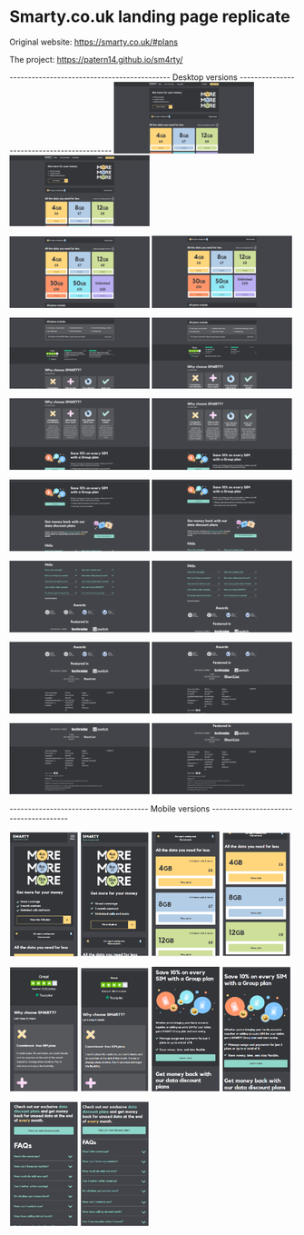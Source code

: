 # Smarty.co.uk landing page replicate

Original website: https://smarty.co.uk/#plans

The project: https://patern14.github.io/sm4rty/

-------------------------------------------- Desktop versions -------------------------------------------
<img src="https://github.com/Patern14/sm4rty/blob/master/Screenshots/Original_desktop/Capture%20d%E2%80%99%C3%A9cran%202021-05-13%20171732.png" width="49%" /> <img src="https://github.com/Patern14/sm4rty/blob/master/Screenshots/Copy_desktop/Capture%20d%E2%80%99%C3%A9cran%202021-05-13%20170147.png" width="49%" />

<img src="https://github.com/Patern14/sm4rty/blob/master/Screenshots/Original_desktop/Capture%20d%E2%80%99%C3%A9cran%202021-05-13%20171824.png" width="49%" /> <img src="https://github.com/Patern14/sm4rty/blob/master/Screenshots/Copy_desktop/Capture%20d%E2%80%99%C3%A9cran%202021-05-13%20170222.png" width="49%" />

<img src="https://github.com/Patern14/sm4rty/blob/master/Screenshots/Original_desktop/Capture%20d%E2%80%99%C3%A9cran%202021-05-13%20171854.png" width="49%" /> <img src="https://github.com/Patern14/sm4rty/blob/master/Screenshots/Copy_desktop/Capture%20d%E2%80%99%C3%A9cran%202021-05-13%20170247.png" width="49%" />

<img src="https://github.com/Patern14/sm4rty/blob/master/Screenshots/Original_desktop/Capture%20d%E2%80%99%C3%A9cran%202021-05-13%20171924.png" width="49%" /> <img src="https://github.com/Patern14/sm4rty/blob/master/Screenshots/Copy_desktop/Capture%20d%E2%80%99%C3%A9cran%202021-05-13%20170314.png" width="49%" />

<img src="https://github.com/Patern14/sm4rty/blob/master/Screenshots/Original_desktop/Capture%20d%E2%80%99%C3%A9cran%202021-05-13%20171945.png" width="49%" /> <img src="https://github.com/Patern14/sm4rty/blob/master/Screenshots/Copy_desktop/Capture%20d%E2%80%99%C3%A9cran%202021-05-13%20170334.png" width="49%" />

<img src="https://github.com/Patern14/sm4rty/blob/master/Screenshots/Original_desktop/Capture%20d%E2%80%99%C3%A9cran%202021-05-13%20172033.png" width="49%" /> <img src="https://github.com/Patern14/sm4rty/blob/master/Screenshots/Copy_desktop/Capture%20d%E2%80%99%C3%A9cran%202021-05-13%20170401.png" width="49%" />

<img src="https://github.com/Patern14/sm4rty/blob/master/Screenshots/Original_desktop/Capture%20d%E2%80%99%C3%A9cran%202021-05-13%20172100.png" width="49%" /> <img src="https://github.com/Patern14/sm4rty/blob/master/Screenshots/Copy_desktop/Capture%20d%E2%80%99%C3%A9cran%202021-05-13%20170429.png" width="49%" />

<img src="https://github.com/Patern14/sm4rty/blob/master/Screenshots/Original_desktop/Capture%20d%E2%80%99%C3%A9cran%202021-05-13%20172132.png" width="49%" /> <img src="https://github.com/Patern14/sm4rty/blob/master/Screenshots/Copy_desktop/Capture%20d%E2%80%99%C3%A9cran%202021-05-13%20170447.png" width="49%" />

-------------------------------------- Mobile versions --------------------------------------

<img src="https://github.com/Patern14/sm4rty/blob/master/Screenshots/Original_mobile/Capture%20d%E2%80%99%C3%A9cran%202021-05-13%20165522.png" width="24%" /> <img src="https://github.com/Patern14/sm4rty/blob/master/Screenshots/Copy_mobile/Capture%20d%E2%80%99%C3%A9cran%202021-05-13%20165237.png" width="24%" /> <img src="https://github.com/Patern14/sm4rty/blob/master/Screenshots/Original_mobile/Capture%20d%E2%80%99%C3%A9cran%202021-05-13%20165650.png" width="24%" /> <img src="https://github.com/Patern14/sm4rty/blob/master/Screenshots/Copy_mobile/Capture%20d%E2%80%99%C3%A9cran%202021-05-13%20165320.png" width="24%" />

<img src="https://github.com/Patern14/sm4rty/blob/master/Screenshots/Original_mobile/Capture%20d%E2%80%99%C3%A9cran%202021-05-13%20165721.png" width="24%" /> <img src="https://github.com/Patern14/sm4rty/blob/master/Screenshots/Copy_mobile/Capture%20d%E2%80%99%C3%A9cran%202021-05-13%20165402.png" width="24%" /> <img src="https://github.com/Patern14/sm4rty/blob/master/Screenshots/Original_mobile/Capture%20d%E2%80%99%C3%A9cran%202021-05-13%20165754.png" width="24%" /> <img src="https://github.com/Patern14/sm4rty/blob/master/Screenshots/Copy_mobile/Capture%20d%E2%80%99%C3%A9cran%202021-05-13%20165436.png" width="24%" />

<img src="https://github.com/Patern14/sm4rty/blob/master/Screenshots/Original_mobile/Capture%20d%E2%80%99%C3%A9cran%202021-05-13%20165821.png" width="24%" /> <img src="https://github.com/Patern14/sm4rty/blob/master/Screenshots/Copy_mobile/Capture%20d%E2%80%99%C3%A9cran%202021-05-13%20165500.png" width="24%" />



